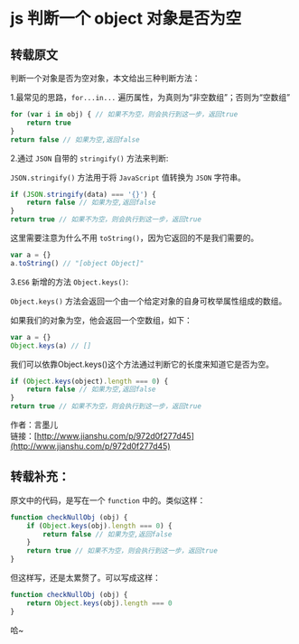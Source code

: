 
# js 判断一个 object 对象是否为空

## 转载原文

判断一个对象是否为空对象，本文给出三种判断方法：

1.最常见的思路，`for...in...` 遍历属性，为真则为“非空数组”；否则为“空数组”

```js
for (var i in obj) { // 如果不为空，则会执行到这一步，返回true
    return true
}
return false // 如果为空,返回false
```

2.通过 `JSON` 自带的 `stringify()` 方法来判断:

`JSON.stringify()` 方法用于将 `JavaScript` 值转换为 `JSON` 字符串。

```js
if (JSON.stringify(data) === '{}') {
    return false // 如果为空,返回false
}
return true // 如果不为空，则会执行到这一步，返回true
```

这里需要注意为什么不用 `toString()`，因为它返回的不是我们需要的。

```js
var a = {}
a.toString() // "[object Object]"
```

3.`ES6` 新增的方法 `Object.keys()`:

`Object.keys()` 方法会返回一个由一个给定对象的自身可枚举属性组成的数组。

如果我们的对象为空，他会返回一个空数组，如下：

```js
var a = {}
Object.keys(a) // []
```

我们可以依靠Object.keys()这个方法通过判断它的长度来知道它是否为空。

```js
if (Object.keys(object).length === 0) {
    return false // 如果为空,返回false
}
return true // 如果不为空，则会执行到这一步，返回true
```

作者：言墨儿  
链接：[http://www.jianshu.com/p/972d0f277d45](http://www.jianshu.com/p/972d0f277d45)

## 转载补充：

原文中的代码，是写在一个 `function` 中的。类似这样：

```js
function checkNullObj (obj) {
    if (Object.keys(obj).length === 0) {
        return false // 如果为空,返回false
    }
    return true // 如果不为空，则会执行到这一步，返回true
}
```

但这样写，还是太累赘了。可以写成这样：

```js
function checkNullObj (obj) {
    return Object.keys(obj).length === 0
}
```

哈~